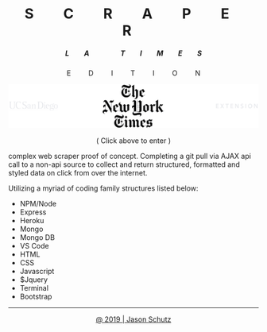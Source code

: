 <h1 align="center">
  <span>&nbsp;&nbsp;&nbsp; S &nbsp;&nbsp;&nbsp;</span>
  <span>&nbsp;&nbsp;&nbsp; C &nbsp;&nbsp;&nbsp;</span>
  <span>&nbsp;&nbsp;&nbsp; R &nbsp;&nbsp;&nbsp;</span>
  <span>&nbsp;&nbsp;&nbsp; A &nbsp;&nbsp;&nbsp;</span>
  <span>&nbsp;&nbsp;&nbsp; P &nbsp;&nbsp;&nbsp;</span>
  <span>&nbsp;&nbsp;&nbsp; E &nbsp;&nbsp;&nbsp;</span>
  <span>&nbsp;&nbsp;&nbsp; R &nbsp;&nbsp;&nbsp;</span>
</h1>

<h5 align="center">
  <span>&nbsp;&nbsp;&nbsp; L &nbsp;&nbsp;&nbsp;</span>
  <span>&nbsp;&nbsp;&nbsp; A &nbsp;&nbsp;&nbsp;</span>
  <span>&nbsp;&nbsp;&nbsp; &nbsp; &nbsp;&nbsp;&nbsp;</span>
  <span>&nbsp;&nbsp;&nbsp; T &nbsp;&nbsp;&nbsp;</span>
  <span>&nbsp;&nbsp;&nbsp; I &nbsp;&nbsp;&nbsp;</span>
  <span>&nbsp;&nbsp;&nbsp; M &nbsp;&nbsp;&nbsp;</span>
  <span>&nbsp;&nbsp;&nbsp; E &nbsp;&nbsp;&nbsp;</span>
  <span>&nbsp;&nbsp;&nbsp; S &nbsp;&nbsp;&nbsp;</span>
</h5>

<p align="center">
  <span>&nbsp;&nbsp;&nbsp; E &nbsp;&nbsp;&nbsp;</span>
  <span>&nbsp;&nbsp;&nbsp; D &nbsp;&nbsp;&nbsp;</span>
  <span>&nbsp;&nbsp;&nbsp; I &nbsp;&nbsp;&nbsp;</span>
  <span>&nbsp;&nbsp;&nbsp; T &nbsp;&nbsp;&nbsp;</span>
  <span>&nbsp;&nbsp;&nbsp; I &nbsp;&nbsp;&nbsp;</span>
  <span>&nbsp;&nbsp;&nbsp; O &nbsp;&nbsp;&nbsp;</span>
  <span>&nbsp;&nbsp;&nbsp; N &nbsp;&nbsp;&nbsp;</span>
</p>
<a href="https://scraper2019.herokuapp.com/" target="_blank">
<img src="https://raw.githubusercontent.com/rogueathletic/scraper/master/public/assets/images/nyt-scraper-gif-final.gif">
</a>
<p align="center">( Click above to enter )</p>

<p>complex web scraper proof of concept. Completing a git pull via AJAX api call to a non-api source to collect and return structured, formatted and styled data on click from over the internet. </p>

Utilizing a myriad of coding family structures listed below:

 - NPM/Node
 - Express
 - Heroku
 - Mongo
 - Mongo DB
 - VS Code
 - HTML
 - CSS
 - Javascript
 - $Jquery
 - Terminal
 - Bootstrap
<hr>
<p align="center"><a href="mailto:jason@skunkworksweb.io">@ 2019 | Jason Schutz</a></p>

